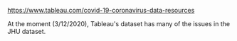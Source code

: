 https://www.tableau.com/covid-19-coronavirus-data-resources

At the moment (3/12/2020), Tableau's dataset has many of the issues in the JHU dataset. 
